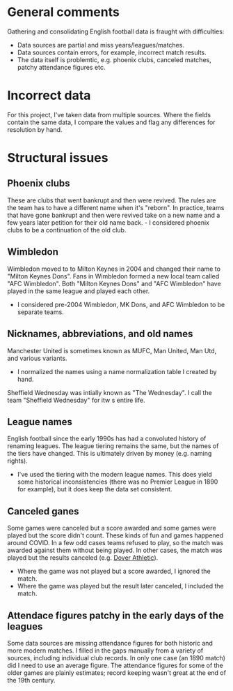 # General comments

Gathering and consolidating English football data is fraught with difficulties:
* Data sources are partial and miss years/leagues/matches.
* Data sources contain errors, for example, incorrect match results.
* The data itself is problemtic, e.g. phoenix clubs, canceled matches, patchy attendance figures etc.

# Incorrect data

For this project, I've taken data from multiple sources. Where the fields contain the same data, I compare the values and flag any differences for resolution by hand.

# Structural issues

## Phoenix clubs

These are clubs that went bankrupt and then were revived. The rules are the team has to have a different name when it's "reborn". In practice, teams that have gone bankrupt and then were revived take on a new name and a few years later petition for their old name back.
	 - I considered phoenix clubs to be a continuation of the old club.

## Wimbledon

Wimbledon moved to to Milton Keynes in 2004 and changed their name to "Milton Keynes Dons". Fans in Wimbledon formed a new local team called "AFC Wimbledon". Both "Milton Keynes Dons" and "AFC Wimbledon" have played in the same league and played each other.
  - I considered pre-2004 Wimbledon, MK Dons, and AFC Wimbledon to be separate teams.

## Nicknames, abbreviations, and old names

Manchester United is sometimes known as MUFC, Man United, Man Utd, and various variants.
  -  I normalized the names using a name normalization table I created by hand.

Sheffield Wednesday was intially known as "The Wednesday". I call the team "Sheffield Wednesday" for itw s entire life.
 
## League names

English football since the early 1990s has had a convoluted history of renaming leagues. The league tiering remains the same, but the names of the tiers have changed. This is ultimately driven by money (e.g. naming rights).  
  -  I've used the tiering with the modern league names. This does yield some historical inconsistencies (there was no Premier League in 1890 for example), but it does keep the data set consistent.

## Canceled ganes

Some games were canceled but a score awarded and some games were played but the score didn't count. These kinds of fun and games happened around COVID. In a few odd cases teams refused to play, so the match was awarded against them without being played. In other cases, the match was played but the results canceled (e.g. [Dover Athletic](https://en.wikipedia.org/wiki/Dover_Athletic_F.C.)).
  - Where the game was not played but a score awarded, I ignored the match.
  - Where the game was played but the result later canceled, I included the match.

## Attendace figures patchy in the early days of the leagues

Some data sources are missing attendance figures for both historic and more modern matches. I filled in the gaps manually from a variety of sources, including individual club records. In only one case (an 1890 match) did I need to use an average figure. The attendance figures for some of the older games are plainly estimates; record keeping wasn't great at the end of the 19th century.
